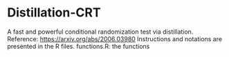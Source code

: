 # Distillation-CRT
A fast and powerful conditional randomization test via distillation. Reference: https://arxiv.org/abs/2006.03980
Instructions and notations are presented in the R files. 
functions.R: the functions
